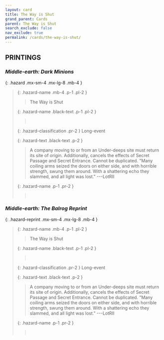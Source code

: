 ```yaml
---
layout: card
title: The Way is Shut
grand_parent: Cards
parent: The Way is Shut
search_exclude: false
nav_exclude: true
permalink: /cards/the-way-is-shut/
---
```


## PRINTINGS


### _Middle-earth: Dark Minions_

{: .hazard .mx-sm-4 .mx-lg-8 .mb-4 }
> {: .hazard-name .mb-4 .p-1 .pl-2 }
> > <div class="hazard-mp"></div>
> > <div class="card-name">The Way is Shut</div>
>
> {: .hazard-name .black-text .p-1 .pl-2 }
> > &nbsp;
>
> {: .hazard-classification .pr-2 }
> Long-event
>
> {: .hazard-text .black-text .p-2 }
> > A company moving to or from an Under-deeps site must return its site of origin. Additionally, cancels the effects of Secret Passage and Secret Entrance. Cannot be duplicated.   "Many coiling arms seized the doors on either side, and with horrible strength, swung them around. With a shattering echo they slammed, and all light was lost." ---LotRII 
>
> {: .hazard-name .p-1 .pr-2 }
> > <div class="card-shield"></div>
> > <div class="card-corruption">&nbsp;</div>

### _Middle-earth: The Balrog Reprint_

{: .hazard-reprint .mx-sm-4 .mx-lg-8 .mb-4 }
> {: .hazard-name .mb-4 .p-1 .pl-2 }
> > <div class="hazard-mp"></div>
> > <div class="card-name">The Way is Shut</div>
>
> {: .hazard-name .black-text .p-1 .pl-2 }
> > &nbsp;
>
> {: .hazard-classification .pr-2 }
> Long-event
>
> {: .hazard-text .black-text .p-2 }
> > A company moving to or from an Under-deeps site must return its site of origin. Additionally, cancels the effects of Secret Passage and Secret Entrance. Cannot be duplicated.   "Many coiling arms seized the doors on either side, and with horrible strength, swung them around. With a shattering echo they slammed, and all light was lost." ---LotRII 
>
> {: .hazard-name .p-1 .pr-2 }
> > <div class="card-shield"></div>
> > <div class="card-corruption-white">&nbsp;</div>
